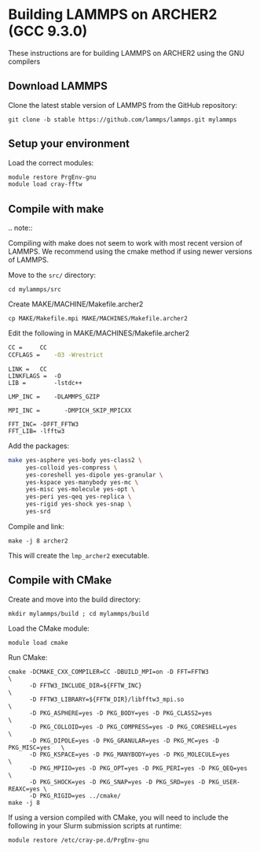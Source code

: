 Building LAMMPS on ARCHER2 (GCC 9.3.0)
===================================================

These instructions are for building LAMMPS on ARCHER2 using the GNU compilers

Download LAMMPS
---------------

Clone the latest stable version of LAMMPS from the GitHub repository:

   `git clone -b stable https://github.com/lammps/lammps.git mylammps`

Setup your environment
----------------------

Load the correct modules:

   ```bash
   module restore PrgEnv-gnu
   module load cray-fftw
   ```

Compile with make
-----------------

.. note::

  Compiling with make does not seem to work with most recent version of LAMMPS.
  We recommend using the cmake method if using newer versions of LAMMPS.

Move to the `src/` directory:

   `cd mylammps/src`

Create MAKE/MACHINE/Makefile.archer2

   `cp MAKE/Makefile.mpi MAKE/MACHINES/Makefile.archer2`

Edit the following in MAKE/MACHINES/Makefile.archer2

   ```bash
   CC =		CC
   CCFLAGS =	-O3 -Wrestrict
   ```

   ```
   LINK =	CC
   LINKFLAGS =	-O
   LIB = 		-lstdc++
   ```

   ```
   LMP_INC =	-DLAMMPS_GZIP
   ```

   ```
   MPI_INC =       -DMPICH_SKIP_MPICXX
   ```

   ```
   FFT_INC= -DFFT_FFTW3
   FFT_LIB= -lfftw3
   ```

Add the packages:

   ```bash
   make yes-asphere yes-body yes-class2 \
        yes-colloid yes-compress \
        yes-coreshell yes-dipole yes-granular \
        yes-kspace yes-manybody yes-mc \
        yes-misc yes-molecule yes-opt \
        yes-peri yes-qeq yes-replica \
        yes-rigid yes-shock yes-snap \
        yes-srd
   ```

Compile and link:

   `make -j 8 archer2`

This will create the `lmp_archer2` executable.

Compile with CMake
------------------
Create and move into the build directory:

  `mkdir mylammps/build ; cd mylammps/build`

Load the CMake module:

  `module load cmake`

Run CMake:

  ```
  cmake -DCMAKE_CXX_COMPILER=CC -DBUILD_MPI=on -D FFT=FFTW3                   \
        -D FFTW3_INCLUDE_DIR=${FFTW_INC}                                      \
        -D FFTW3_LIBRARY=${FFTW_DIR}/libfftw3_mpi.so                          \
        -D PKG_ASPHERE=yes -D PKG_BODY=yes -D PKG_CLASS2=yes                  \
        -D PKG_COLLOID=yes -D PKG_COMPRESS=yes -D PKG_CORESHELL=yes           \
        -D PKG_DIPOLE=yes -D PKG_GRANULAR=yes -D PKG_MC=yes -D PKG_MISC=yes   \
        -D PKG_KSPACE=yes -D PKG_MANYBODY=yes -D PKG_MOLECULE=yes             \
        -D PKG_MPIIO=yes -D PKG_OPT=yes -D PKG_PERI=yes -D PKG_QEQ=yes        \
        -D PKG_SHOCK=yes -D PKG_SNAP=yes -D PKG_SRD=yes -D PKG_USER-REAXC=yes \
        -D PKG_RIGID=yes ../cmake/
  make -j 8
  ```
  
If using a version compiled with CMake, you will need to include the following 
in your Slurm submission scripts at runtime:

  `module restore /etc/cray-pe.d/PrgEnv-gnu`
